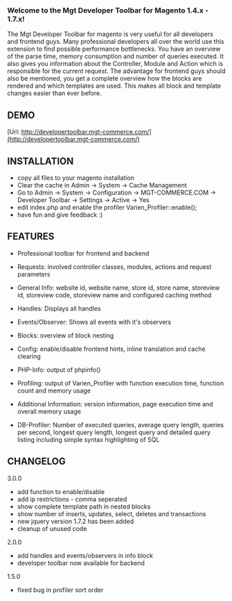 ### Welcome to the Mgt Developer Toolbar for Magento 1.4.x - 1.7.x!

The Mgt Developer Toolbar for magento is very useful for all developers and frontend guys. 
Many professional developers all over the world use this extension to find possible performance bottlenecks. 
You have an overview of the parse time, memory consumption and number of queries executed. 
It also gives you information about the Controller, Module and Action which is responsible for the current request. 
The advantage for frontend guys should also be mentioned, you get a complete overview how the blocks are rendered and which templates are used.
This makes all block and template changes easier than ever before. 

## DEMO

[Url: http://developertoolbar.mgt-commerce.com/](http://developertoolbar.mgt-commerce.com/)

## INSTALLATION

* copy all files to your magento installation
* Clear the cache in Admin -> System -> Cache Management 
* Go to Admin -> System -> Configuration -> MGT-COMMERCE.COM -> Developer Toolbar -> Settings -> Active -> Yes 
* edit index.php and enable the profiler Varien_Profiler::enable();
* have fun and give feedback :)

## FEATURES

* Professional toolbar for frontend and backend

* Requests: involved controller classes, modules, actions and request parameters

* General Info: website id, website name, store id, store name, storeview id, storeview code, storeview name and configured caching method

* Handles: Displays all handles

* Events/Observer: Shows all events with it's observers

* Blocks: overview of block nesting

* Config: enable/disable frontend hints, inline translation and cache clearing

* PHP-Info: output of phpinfo()

* Profiling: output of Varien_Profiler with function execution time, function count and memory usage

* Additional Information: version information, page execution time and overall memory usage

* DB-Profiler: Number of executed queries, average query length, queries per second, longest query length, longest query and detailed query listing including simple syntax highlighting of SQL


## CHANGELOG

3.0.0

* add function to enable/disable
* add ip restrictions - comma seperated
* show complete template path in nested blocks
* show number of inserts, updates, select, deletes and transactions
* new jquery version 1.7.2 has been added
* cleanup of unused code

2.0.0

*  add handles and events/observers in info block
*  developer toolbar now available for backend

1.5.0

* fixed bug in profiler sort order